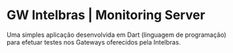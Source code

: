 # GW Intelbras | Monitoring Server

Uma simples aplicação desenvolvida em Dart (linguagem de programação) para efetuar testes nos Gateways oferecidos pela Intelbras.
